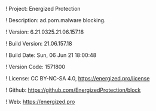 ! Project: Energized Protection

! Description: ad.porn.malware blocking.

! Version: 6.21.0325.21.06.157.18

! Build Version: 21.06.157.18

! Build Date: Sun, 06 Jun 21 18:00:48

! Version Code: 1571800

! License: CC BY-NC-SA 4.0, https://energized.pro/license

! Github: https://github.com/EnergizedProtection/block

! Web: https://energized.pro
